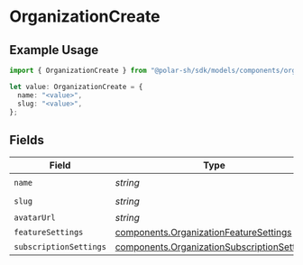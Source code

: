 # OrganizationCreate

## Example Usage

```typescript
import { OrganizationCreate } from "@polar-sh/sdk/models/components/organizationcreate.js";

let value: OrganizationCreate = {
  name: "<value>",
  slug: "<value>",
};
```

## Fields

| Field                                                                                                      | Type                                                                                                       | Required                                                                                                   | Description                                                                                                |
| ---------------------------------------------------------------------------------------------------------- | ---------------------------------------------------------------------------------------------------------- | ---------------------------------------------------------------------------------------------------------- | ---------------------------------------------------------------------------------------------------------- |
| `name`                                                                                                     | *string*                                                                                                   | :heavy_check_mark:                                                                                         | N/A                                                                                                        |
| `slug`                                                                                                     | *string*                                                                                                   | :heavy_check_mark:                                                                                         | N/A                                                                                                        |
| `avatarUrl`                                                                                                | *string*                                                                                                   | :heavy_minus_sign:                                                                                         | N/A                                                                                                        |
| `featureSettings`                                                                                          | [components.OrganizationFeatureSettings](../../models/components/organizationfeaturesettings.md)           | :heavy_minus_sign:                                                                                         | N/A                                                                                                        |
| `subscriptionSettings`                                                                                     | [components.OrganizationSubscriptionSettings](../../models/components/organizationsubscriptionsettings.md) | :heavy_minus_sign:                                                                                         | N/A                                                                                                        |